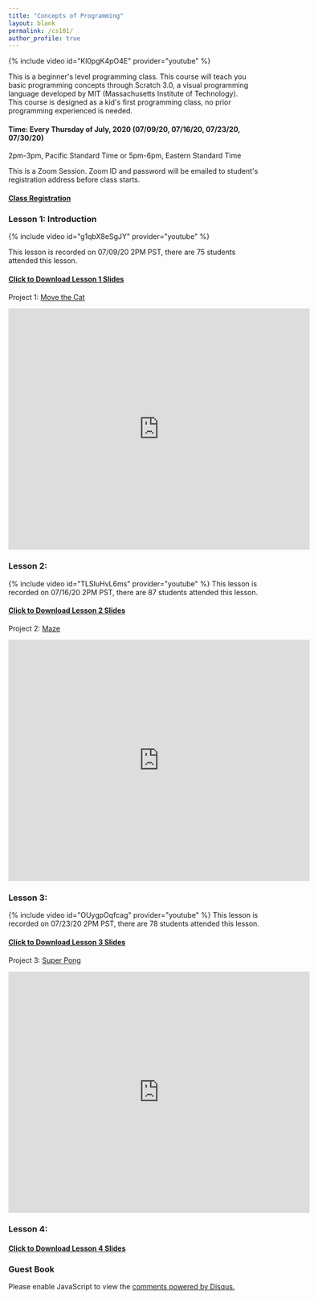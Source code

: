 ```yaml
---
title: "Concepts of Programming"
layout: blank
permalink: /cs101/
author_profile: true
---
```


{% include video id="Kl0pgK4pO4E" provider="youtube" %}

This is a beginner's level programming class. This course will teach you basic programming concepts through Scratch 3.0, a visual programming language developed by MIT (Massachusetts Institute of Technology).   
This course is designed as a kid's first programming class, no prior programming experienced is needed.

#### Time: Every Thursday of July, 2020 (07/09/20, 07/16/20, 07/23/20, 07/30/20)  
2pm-3pm, Pacific Standard Time or 5pm-6pm, Eastern Standard Time

This is a Zoom Session. Zoom ID and password will be emailed to student's registration address before class starts.

#### [Class Registration ](https://docs.google.com/forms/d/1Cb-OO9oT4lVNiNfK6Cgfy2YvfCwnMusAd2PzvU4uY7o/edit)   

### Lesson 1: Introduction

{% include video id="g1qbX8eSgJY" provider="youtube" %}

This lesson is recorded on 07/09/20 2PM PST, there are 75 students attended this lesson.  

#### [Click to Download Lesson 1 Slides](/assets/docs/scratch1.pdf)   

Project 1: [Move the Cat](https://scratch.mit.edu/projects/410129679)
<iframe src="https://scratch.mit.edu/projects/410129679/embed" allowtransparency="true" width="600" height="480" frameborder="0" scrolling="no" allowfullscreen></iframe>


### Lesson 2:   

{% include video id="TLSIuHvL6ms" provider="youtube" %}
This lesson is recorded on 07/16/20 2PM PST, there are 87 students attended this lesson.  

#### [Click to Download Lesson 2 Slides](/assets/docs/scratch2.pdf)   
Project 2: [Maze](https://scratch.mit.edu/projects/404731903)
<iframe src="https://scratch.mit.edu/projects/404731903/embed" allowtransparency="true" width="600" height="480" frameborder="0" scrolling="no" allowfullscreen></iframe>



### Lesson 3:    

{% include video id="OUygpOqfcag" provider="youtube" %}
This lesson is recorded on 07/23/20 2PM PST, there are 78 students attended this lesson.  

#### [Click to Download Lesson 3 Slides](/assets/docs/scratch3.pdf)   
Project 3: [Super Pong](https://scratch.mit.edu/projects/413033160)
<iframe src="https://scratch.mit.edu/projects/413033160/embed" allowtransparency="true" width="600" height="480" frameborder="0" scrolling="no" allowfullscreen></iframe>



### Lesson 4:    
#### [Click to Download Lesson 4 Slides](/assets/docs/scratch4.pdf)   

### Guest Book

<div id="disqus_thread"></div>
<script>
    /**
     *  RECOMMENDED CONFIGURATION VARIABLES: EDIT AND UNCOMMENT THE SECTION BELOW TO INSERT DYNAMIC VALUES FROM YOUR PLATFORM OR CMS.
     *  LEARN WHY DEFINING THESE VARIABLES IS IMPORTANT: https://disqus.com/admin/universalcode/#configuration-variables
     */
    /*
    var disqus_config = function () {
        this.page.url = "https://starcoder.org/liveclass1/";  // Replace PAGE_URL with your page's canonical URL variable
        this.page.identifier = "https://starcoder.org/liveclass1/"; // Replace PAGE_IDENTIFIER with your page's unique identifier variable
    };
    */
    (function() {  // DON'T EDIT BELOW THIS LINE
        var d = document, s = d.createElement('script');

        s.src = 'https://starcoder-org.disqus.com/embed.js';

        s.setAttribute('data-timestamp', +new Date());
        (d.head || d.body).appendChild(s);
    })();
</script>
<noscript>Please enable JavaScript to view the <a href="https://disqus.com/?ref_noscript" rel="nofollow">comments powered by Disqus.</a></noscript>

